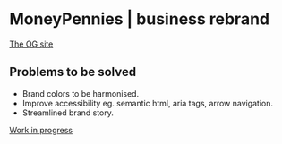 # MoneyPennies | business rebrand

[The OG site](https://moneypennies.biz/)

## Problems to be solved
* Brand colors to be harmonised.
* Improve accessibility eg. semantic html, aria tags, arrow navigation.
* Streamlined brand story.

[Work in progress](https://images.pexels.com/photos/211122/pexels-photo-211122.jpeg?auto=compress&cs=tinysrgb&w=1260&h=750&dpr=1 "Check back later")
